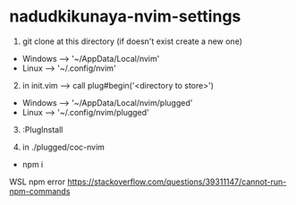 # nadudkikunaya-nvim-settings

1. git clone at this directory (if doesn't exist create a new one)
  - Windows --> '~/AppData/Local/nvim'
  - Linux   --> '~/.config/nvim'
  
2. in init.vim --> call plug#begin('\<directory to store\>') 
  - Windows --> '~/AppData/Local/nvim/plugged'
  - Linux   --> '~/.config/nvim/plugged'

3. :PlugInstall
  
4. in ./plugged/coc-nvim
  - npm i
  
 
  WSL npm error
  https://stackoverflow.com/questions/39311147/cannot-run-npm-commands
